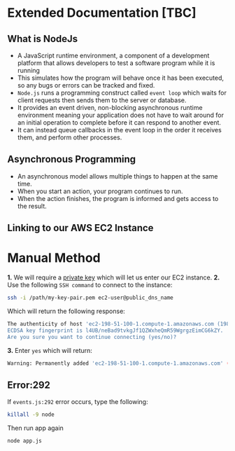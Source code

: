 # Extended Documentation [TBC]

## What is NodeJs
- A JavaScript runtime environment, a component of a development platform that allows developers to test a software program while it is running
- This simulates how the program will behave once it has been executed, so any bugs or errors can be tracked and fixed.
- `Node.js` runs a programming construct called `event loop` which waits for client requests then sends them to the server or database.
- It provides an event driven, non-blocking asynchronous runtime environment meaning your application does not have to wait around for an initial operation to complete before it can respond to another event. 
- It can instead queue callbacks in the event loop in the order it receives them, and perform other processes.

## Asynchronous Programming 
- An asynchronous model allows multiple things to happen at the same time. 
- When you start an action, your program continues to run. 
- When the action finishes, the program is informed and gets access to the result.

## Linking to our AWS EC2 Instance
# Manual Method
**1.** We will require a [private key](https://docs.aws.amazon.com/AWSEC2/latest/UserGuide/ec2-key-pairs.html) which will let us enter our EC2 instance.
**2.** Use the following `SSH command` to connect to the instance:
```bash
ssh -i /path/my-key-pair.pem ec2-user@public_dns_name
```

Which will return the following response:
```bash
The authenticity of host 'ec2-198-51-100-1.compute-1.amazonaws.com (198-51-100-1)' can't be established.
ECDSA key fingerprint is l4UB/neBad9tvkgJf1QZWxheQmR59WgrgzEimCG6kZY.
Are you sure you want to continue connecting (yes/no)?
```

**3.** Enter `yes` which will return:
```bash
Warning: Permanently added 'ec2-198-51-100-1.compute-1.amazonaws.com' (ECDSA) to the list of known hosts.
```

## Error:292
If `events.js:292` error occurs, type the following:
```bash
killall -9 node
```

Then run app again 
```bash
node app.js
```